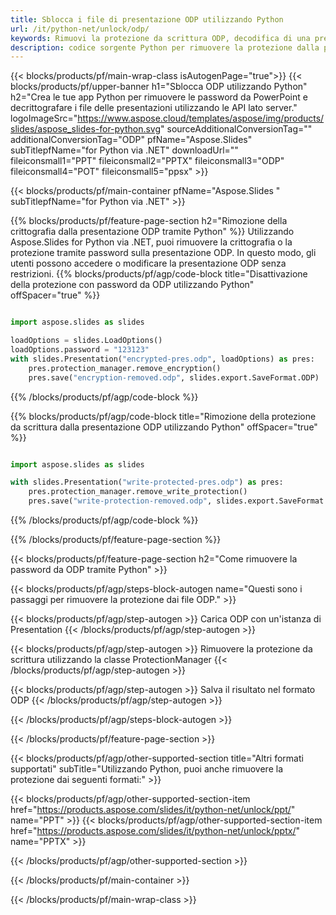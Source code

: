 ```yaml
---
title: Sblocca i file di presentazione ODP utilizzando Python
url: /it/python-net/unlock/odp/
keywords: Rimuovi la protezione da scrittura ODP, decodifica di una presentazione ODP, sblocca presentazione ODP, rimuovi protezione ODP
description: codice sorgente Python per rimuovere la protezione dalla presentazione ODP.
---
```


{{< blocks/products/pf/main-wrap-class isAutogenPage="true">}}
{{< blocks/products/pf/upper-banner h1="Sblocca ODP utilizzando Python" h2="Crea le tue app Python per rimuovere le password da PowerPoint e decrittografare i file delle presentazioni utilizzando le API lato server." logoImageSrc="https://www.aspose.cloud/templates/aspose/img/products/slides/aspose_slides-for-python.svg" sourceAdditionalConversionTag="" additionalConversionTag="ODP" pfName="Aspose.Slides" subTitlepfName="for Python via .NET" downloadUrl="" fileiconsmall1="PPT" fileiconsmall2="PPTX" fileiconsmall3="ODP" fileiconsmall4="POT" fileiconsmall5="ppsx" >}}

{{< blocks/products/pf/main-container pfName="Aspose.Slides " subTitlepfName="for Python via .NET" >}}

{{% blocks/products/pf/feature-page-section  h2="Rimozione della crittografia dalla presentazione ODP tramite Python" %}}
Utilizzando Aspose.Slides for Python via .NET, puoi rimuovere la crittografia o la protezione tramite password sulla presentazione ODP. In questo modo, gli utenti possono accedere o modificare la presentazione ODP senza restrizioni.
{{% blocks/products/pf/agp/code-block title="Disattivazione della protezione con password da ODP utilizzando Python" offSpacer="true" %}}

```py

import aspose.slides as slides

loadOptions = slides.LoadOptions()
loadOptions.password = "123123"
with slides.Presentation("encrypted-pres.odp", loadOptions) as pres:
    pres.protection_manager.remove_encryption()
    pres.save("encryption-removed.odp", slides.export.SaveFormat.ODP)
```

{{% /blocks/products/pf/agp/code-block %}}

{{% blocks/products/pf/agp/code-block title="Rimozione della protezione da scrittura dalla presentazione ODP utilizzando Python" offSpacer="true" %}}

```py

import aspose.slides as slides

with slides.Presentation("write-protected-pres.odp") as pres:
    pres.protection_manager.remove_write_protection()
    pres.save("write-protection-removed.odp", slides.export.SaveFormat.ODP)

```

{{% /blocks/products/pf/agp/code-block %}}

{{% /blocks/products/pf/feature-page-section %}}

{{< blocks/products/pf/feature-page-section  h2="Come rimuovere la password da ODP tramite Python" >}}

{{< blocks/products/pf/agp/steps-block-autogen name="Questi sono i passaggi per rimuovere la protezione dai file ODP." >}}

{{< blocks/products/pf/agp/step-autogen >}}
Carica ODP con un'istanza di Presentation
{{< /blocks/products/pf/agp/step-autogen >}}

{{< blocks/products/pf/agp/step-autogen >}}
Rimuovere la protezione da scrittura utilizzando la classe ProtectionManager
{{< /blocks/products/pf/agp/step-autogen >}}

{{< blocks/products/pf/agp/step-autogen >}}
Salva il risultato nel formato ODP
{{< /blocks/products/pf/agp/step-autogen >}}

{{< /blocks/products/pf/agp/steps-block-autogen >}}

{{< /blocks/products/pf/feature-page-section >}}

{{< blocks/products/pf/agp/other-supported-section title="Altri formati supportati" subTitle="Utilizzando Python, puoi anche rimuovere la protezione dai seguenti formati:" >}}

{{< blocks/products/pf/agp/other-supported-section-item href="https://products.aspose.com/slides/it/python-net/unlock/ppt/" name="PPT" >}}
{{< blocks/products/pf/agp/other-supported-section-item href="https://products.aspose.com/slides/it/python-net/unlock/pptx/" name="PPTX" >}}


{{< /blocks/products/pf/agp/other-supported-section >}}

{{< /blocks/products/pf/main-container >}}
    
{{< /blocks/products/pf/main-wrap-class >}}